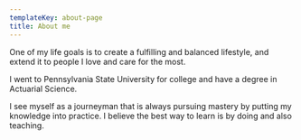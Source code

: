 ```yaml
---
templateKey: about-page
title: About me
---
```

<p class="mt0">One of my life goals is to create a fulfilling and balanced lifestyle, and extend it to people I love and care for the most.</p>

I went to Pennsylvania State University for college and have a degree in Actuarial Science.

I see myself as a journeyman that is always pursuing mastery by putting my knowledge into practice. I believe the best way to learn is by doing and also teaching.
